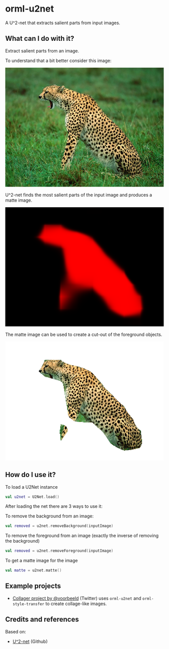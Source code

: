 # orml-u2net

A U^2-net that extracts salient parts from input images. 

## What can I do with it?

Extract salient parts from an image.

To understand that a bit better consider this image:

![cheetah](../demo-data/images/image-001.png)

U^2-net finds the most salient parts of the input image and produces a matte image.

![matte](images/matte-01.png)

The matte image can be used to create a cut-out of the foreground objects. 

![foreground](images/foreground-01.png)

## How do I use it?

To load a U2Net instance
```kotlin
val u2net = U2Net.load()
```

After loading the net there are 3 ways to use it:

To remove the background from an image:
```kotlin
val removed = u2net.removeBackground(inputImage)
```

To remove the foreground from an image (exactly the inverse of removing the background)
```kotlin
val removed = u2net.removeForeground(inputImage)
```

To get a matte image for the image
```kotlin
val matte = u2net.matte()
```
## Example projects

* [Collager project by @voorbeeld](https://twitter.com/voorbeeld/status/1323001554580971520) (Twitter) uses `orml-u2net` and `orml-style-transfer` to create
collage-like images.

## Credits and references

Based on:
 * [U^2-net](https://github.com/xuebinqin/U-2-Net) (Github)
